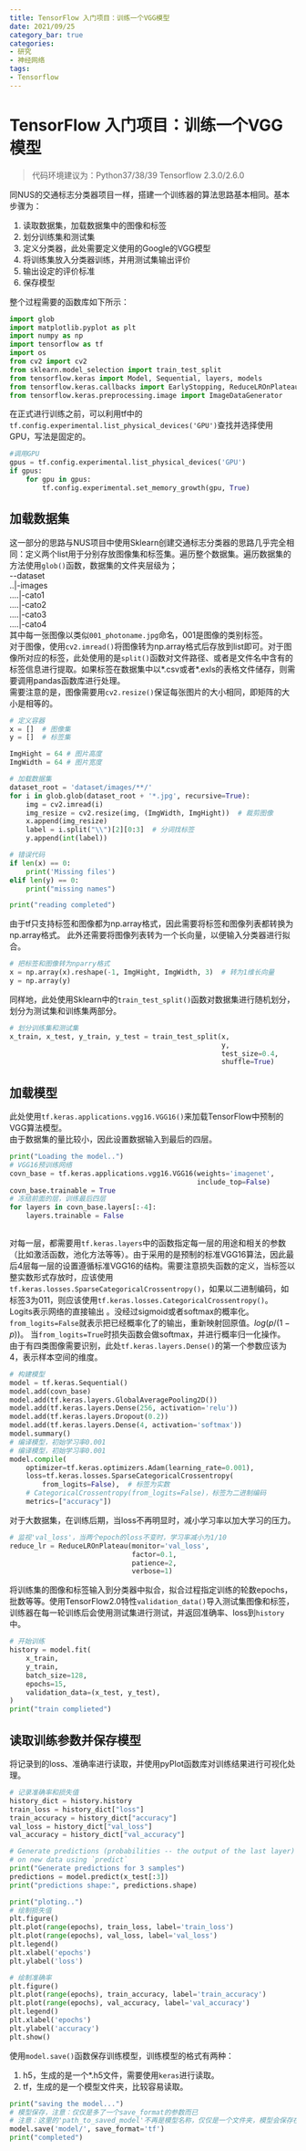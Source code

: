 ```yaml
---
title: TensorFlow 入门项目：训练一个VGG模型
date: 2021/09/25
category_bar: true
categories: 
- 研究
- 神经网络
tags:
- Tensorflow
---
```

# TensorFlow 入门项目：训练一个VGG模型
> 代码环境建议为：Python37/38/39 Tensorflow 2.3.0/2.6.0

同NUS的交通标志分类器项目一样，搭建一个训练器的算法思路基本相同。基本步骤为：
1. 读取数据集，加载数据集中的图像和标签
2. 划分训练集和测试集
3. 定义分类器，此处需要定义使用的Google的VGG模型
4. 将训练集放入分类器训练，并用测试集输出评价
5. 输出设定的评价标准
6. 保存模型

整个过程需要的函数库如下所示：
```Python
import glob
import matplotlib.pyplot as plt
import numpy as np
import tensorflow as tf
import os
from cv2 import cv2
from sklearn.model_selection import train_test_split
from tensorflow.keras import Model, Sequential, layers, models
from tensorflow.keras.callbacks import EarlyStopping, ReduceLROnPlateau
from tensorflow.keras.preprocessing.image import ImageDataGenerator
```

在正式进行训练之前，可以利用tf中的`tf.config.experimental.list_physical_devices('GPU')`查找并选择使用GPU，写法是固定的。  
```Python
#调用GPU
gpus = tf.config.experimental.list_physical_devices('GPU')
if gpus:
    for gpu in gpus:
        tf.config.experimental.set_memory_growth(gpu, True)
```

## 加载数据集
这一部分的思路与NUS项目中使用Sklearn创建交通标志分类器的思路几乎完全相同：定义两个list用于分别存放图像集和标签集。遍历整个数据集。遍历数据集的方法使用`glob()`函数，数据集的文件夹层级为；  
--dataset  
..|-images  
....|-cato1  
....|-cato2  
....|-cato3  
....|-cato4  
其中每一张图像以类似`001_photoname.jpg`命名，001是图像的类别标签。  
对于图像，使用`cv2.imread()`将图像转为np.array格式后存放到list即可。对于图像所对应的标签，此处使用的是`split()`函数对文件路径、或者是文件名中含有的标签信息进行提取。如果标签在数据集中以*.csv或者*.exls的表格文件储存，则需要调用pandas函数库进行处理。  
需要注意的是，图像需要用`cv2.resize()`保证每张图片的大小相同，即矩阵的大小是相等的。  

```python
# 定义容器
x = []  # 图像集
y = []  # 标签集

ImgHight = 64 # 图片高度
ImgWidth = 64 # 图片宽度

# 加载数据集
dataset_root = 'dataset/images/**/'
for i in glob.glob(dataset_root + '*.jpg', recursive=True):
    img = cv2.imread(i)
    img_resize = cv2.resize(img, (ImgWidth, ImgHight))  # 裁剪图像
    x.append(img_resize)
    label = i.split("\\")[2][0:3]  # 分词找标签
    y.append(int(label))

# 错误代码
if len(x) == 0:
    print('Missing files')
elif len(y) == 0:
    print("missing names")

print("reading completed")
```
由于tf只支持标签和图像都为np.array格式，因此需要将标签和图像列表都转换为np.array格式。
此外还需要将图像列表转为一个长向量，以便输入分类器进行拟合。  
```python
# 把标签和图像转为nparry格式
x = np.array(x).reshape(-1, ImgHight, ImgWidth, 3)  # 转为1维长向量
y = np.array(y)
```

同样地，此处使用Sklearn中的`train_test_split()`函数对数据集进行随机划分，划分为测试集和训练集两部分。  
```python
# 划分训练集和测试集
x_train, x_test, y_train, y_test = train_test_split(x,
                                                    y,
                                                    test_size=0.4,
                                                    shuffle=True)
```
## 加载模型
此处使用`tf.keras.applications.vgg16.VGG16()`来加载TensorFlow中预制的VGG算法模型。  
由于数据集的量比较小，因此设置数据输入到最后的四层。  
```python
print("Loading the model..")
# VGG16预训练网络
covn_base = tf.keras.applications.vgg16.VGG16(weights='imagenet',
                                              include_top=False)
covn_base.trainable = True
# 冻结前面的层，训练最后四层
for layers in covn_base.layers[:-4]:
    layers.trainable = False
    
```
对每一层，都需要用`tf.keras.layers`中的函数指定每一层的用途和相关的参数（比如激活函数，池化方法等等）。由于采用的是预制的标准VGG16算法，因此最后4层每一层的设置遵循标准VGG16的结构。需要注意损失函数的定义，当标签以整实数形式存放时，应该使用`tf.keras.losses.SparseCategoricalCrossentropy()`，如果以二进制编码，如标签3为011，则应该使用`tf.keras.losses.CategoricalCrossentropy()`。
Logits表示网络的直接输出 。没经过sigmoid或者softmax的概率化。`from_logits=False`就表示把已经概率化了的输出，重新映射回原值。$log(p/(1-p))$。  当`from_logits=True`时损失函数会做softmax，并进行概率归一化操作。  
由于有四类图像需要识别，此处`tf.keras.layers.Dense()`的第一个参数应该为4，表示样本空间的维度。  
```python
# 构建模型
model = tf.keras.Sequential()
model.add(covn_base)
model.add(tf.keras.layers.GlobalAveragePooling2D())
model.add(tf.keras.layers.Dense(256, activation='relu'))
model.add(tf.keras.layers.Dropout(0.2))
model.add(tf.keras.layers.Dense(4, activation='softmax'))
model.summary()
# 编译模型，初始学习率0.001
# 编译模型，初始学习率0.001
model.compile(
    optimizer=tf.keras.optimizers.Adam(learning_rate=0.001),
    loss=tf.keras.losses.SparseCategoricalCrossentropy(
        from_logits=False),  # 标签为实数
    # CategoricalCrossentropy(from_logits=False)，标签为二进制编码
    metrics=["accuracy"])
```
对于大数据集，在训练后期，当loss不再明显时，减小学习率以加大学习的压力。  
```python
# 监视'val_loss'，当两个epoch的loss不变时，学习率减小为1/10
reduce_lr = ReduceLROnPlateau(monitor='val_loss',
                              factor=0.1,
                              patience=2,
                              verbose=1)
```
将训练集的图像和标签输入到分类器中拟合，拟合过程指定训练的轮数epochs，批数等等。使用TensorFlow2.0特性`validation_data()`导入测试集图像和标签，训练器在每一轮训练后会使用测试集进行测试，并返回准确率、loss到`history`中。  
```python
# 开始训练
history = model.fit(
    x_train,
    y_train,
    batch_size=128,
    epochs=15,
    validation_data=(x_test, y_test),
)
print("train complieted")
```
## 读取训练参数并保存模型
将记录到的loss、准确率进行读取，并使用pyPlot函数库对训练结果进行可视化处理。  
```python
# 记录准确率和损失值
history_dict = history.history
train_loss = history_dict["loss"]
train_accuracy = history_dict["accuracy"]
val_loss = history_dict["val_loss"]
val_accuracy = history_dict["val_accuracy"]

# Generate predictions (probabilities -- the output of the last layer)
# on new data using `predict`
print("Generate predictions for 3 samples")
predictions = model.predict(x_test[:3])
print("predictions shape:", predictions.shape)

print("ploting..")
# 绘制损失值
plt.figure()
plt.plot(range(epochs), train_loss, label='train_loss')
plt.plot(range(epochs), val_loss, label='val_loss')
plt.legend()
plt.xlabel('epochs')
plt.ylabel('loss')

# 绘制准确率
plt.figure()
plt.plot(range(epochs), train_accuracy, label='train_accuracy')
plt.plot(range(epochs), val_accuracy, label='val_accuracy')
plt.legend()
plt.xlabel('epochs')
plt.ylabel('accuracy')
plt.show()
```
使用`model.save()`函数保存训练模型，训练模型的格式有两种：  
1. h5，生成的是一个*.h5文件，需要使用`keras`进行读取。  
2. tf，生成的是一个模型文件夹，比较容易读取。  

```python
print("saving the model...")
# 模型保存，注意：仅仅是多了一个save_format的参数而已
# 注意：这里的'path_to_saved_model'不再是模型名称，仅仅是一个文件夹，模型会保存在这个文件夹之下
model.save('model/', save_format='tf')
print("completed")
```

